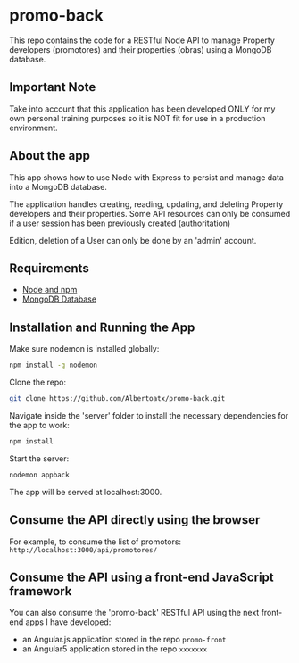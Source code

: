 # promo-back
This repo contains the code for a RESTful Node API to manage Property developers (promotores) and their properties (obras) using a MongoDB database.

## Important Note
Take into account that this application has been developed ONLY for my own personal training purposes so it is NOT fit for use in a production environment.

## About the app
This app shows how to use Node with Express to persist and manage data into a MongoDB database.

The application handles creating, reading, updating, and deleting Property developers and their properties.
Some API resources can only be consumed if a user session has been previously created (authoritation)

Edition, deletion of a User can only be done by an 'admin' account. 

## Requirements
- [Node and npm](https://nodejs.org)
- [MongoDB Database](https://www.mongodb.com)

## Installation and Running the App
Make sure nodemon is installed globally:

```bash
npm install -g nodemon
```

Clone the repo:

```bash
git clone https://github.com/Albertoatx/promo-back.git
```


Navigate inside the 'server' folder to install the necessary dependencies for the app to work:

```bash
npm install
```


Start the server:
```bash
nodemon appback
```

The app will be served at localhost:3000.


## Consume the API directly using the browser
For example, to consume the list of promotors: `http://localhost:3000/api/promotores/`

## Consume the API using a front-end JavaScript framework
You can also consume the 'promo-back' RESTful API using the next front-end apps I have developed: 
* an Angular.js application stored in the repo `promo-front` 
* an Angular5 application stored in the repo `xxxxxxx`